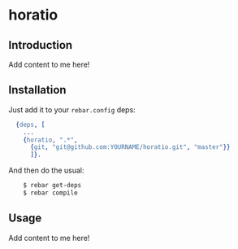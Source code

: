 # horatio


## Introduction

Add content to me here!


## Installation

Just add it to your ``rebar.config`` deps:

```erlang
  {deps, [
    ...
    {horatio, ".*",
      {git, "git@github.com:YOURNAME/horatio.git", "master"}}
      ]}.
```

And then do the usual:

```bash
    $ rebar get-deps
    $ rebar compile
```


## Usage

Add content to me here!
